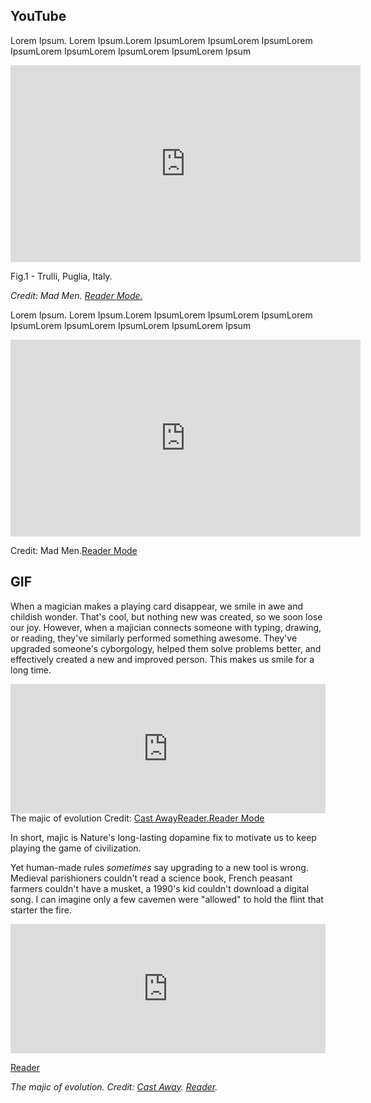 ## YouTube

Lorem Ipsum. Lorem Ipsum.Lorem IpsumLorem IpsumLorem IpsumLorem IpsumLorem IpsumLorem IpsumLorem IpsumLorem Ipsum

<p align="center">
<iframe width="560" height="315" src="https://www.youtube.com/embed/QKcneQ6N50Q?start=50" frameborder="0" allow="accelerometer; autoplay; encrypted-media; gyroscope; picture-in-picture" allowfullscreen></iframe>
</p><figcaption>Fig.1 - Trulli, Puglia, Italy.</figcaption>

_Credit: Mad Men. [Reader Mode.](https://www.youtube.com/watch?v=QKcneQ6N50Q?start=50)_

Lorem Ipsum. Lorem Ipsum.Lorem IpsumLorem IpsumLorem IpsumLorem IpsumLorem IpsumLorem IpsumLorem IpsumLorem Ipsum

<p align="center">
<iframe width="560" height="315" src="https://www.youtube.com/embed/QKcneQ6N50Q?start=50" frameborder="0" allow="accelerometer; autoplay; encrypted-media; gyroscope; picture-in-picture" allowfullscreen></iframe>
</p><figcaption>Credit: Mad Men.<a href="https://www.youtube.com/watch?v=QKcneQ6N50Q?start=50">Reader Mode</a></figcaption>

## GIF

When a magician makes a playing card disappear, we smile in awe and childish wonder. That's cool, but nothing new was created, so we soon lose our joy. However, when a majician connects someone with typing, drawing, or reading, they've similarly performed something awesome. They've upgraded someone's cyborgology, helped them solve problems better, and effectively created a new and improved person. This makes us smile for a long time.

<div style='position:relative; padding-bottom:calc(32.25% + 44px)'><iframe src='https://gfycat.com/ifr/ImmaterialDazzlingCopperbutterfly' frameborder='0' scrolling='no' width='100%' height='100%' style='position:absolute;top:0;left:0;' allowfullscreen></iframe></div>
<figcaption>The majic of evolution Credit: <a href="https://en.wikipedia.org/wiki/Cast_Away">Cast Away</a><a href="https://en.wikipedia.org/wiki/Cast_Away">Reader.</a><a href="https://www.youtube.com/watch?v=QKcneQ6N50Q?start=50">Reader Mode</a></figcaption> 

In short, majic is Nature's long-lasting dopamine fix to motivate us to keep playing the game of civilization.

Yet human-made rules _sometimes_ say upgrading to a new tool is wrong. Medieval parishioners couldn't read a science book, French peasant farmers couldn't have a musket, a 1990's kid couldn't download a digital song. I can imagine only a few cavemen were "allowed" to hold the flint that starter the fire.

<div style='position:relative; padding-bottom:calc(32.25% + 44px)'><iframe src='https://gfycat.com/ifr/ImmaterialDazzlingCopperbutterfly' frameborder='0' scrolling='no' width='100%' height='100%' style='position:absolute;top:0;left:0;' allowfullscreen></iframe></div>

<a href="https://gfycat.com/immaterialdazzlingcopperbutterfly'" target="_blank" class="button small">Reader</a>

_The majic of evolution. Credit: [Cast Away](https://en.wikipedia.org/wiki/Cast_Away). [Reader](https://gfycat.com/immaterialdazzlingcopperbutterfly)._



